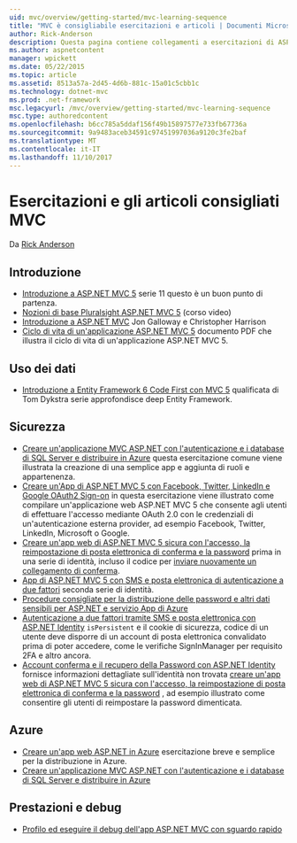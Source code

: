 ```yaml
---
uid: mvc/overview/getting-started/mvc-learning-sequence
title: "MVC è consigliabile esercitazioni e articoli | Documenti Microsoft"
author: Rick-Anderson
description: Questa pagina contiene collegamenti a esercitazioni di ASP.NET MVC e la sequenza consigliata per utilizzarle.
ms.author: aspnetcontent
manager: wpickett
ms.date: 05/22/2015
ms.topic: article
ms.assetid: 8513a57a-2d45-4d6b-881c-15a01c5cbb1c
ms.technology: dotnet-mvc
ms.prod: .net-framework
msc.legacyurl: /mvc/overview/getting-started/mvc-learning-sequence
msc.type: authoredcontent
ms.openlocfilehash: b6cc785a5ddaf156f49b15897577e733fb67736a
ms.sourcegitcommit: 9a9483aceb34591c97451997036a9120c3fe2baf
ms.translationtype: MT
ms.contentlocale: it-IT
ms.lasthandoff: 11/10/2017
---
```

<a name="mvc-recommended-tutorials-and-articles"></a>Esercitazioni e gli articoli consigliati MVC
====================
Da [Rick Anderson](https://github.com/Rick-Anderson)

<a id="pwd"></a>
## <a name="getting-started"></a>Introduzione

- [Introduzione a ASP.NET MVC 5](introduction/getting-started.md) serie 11 questo è un buon punto di partenza.
- [Nozioni di base Pluralsight ASP.NET MVC 5](https://pluralsight.com/training/Player?author=scott-allen&amp;name=aspdotnet-mvc5-fundamentals-m1-introduction&amp;mode=live&amp;clip=0&amp;course=aspdotnet-mvc5-fundamentals) (corso video)
- [Introduzione a ASP.NET MVC](https://www.microsoftvirtualacademy.com/training-courses/introduction-to-asp-net-mvc) Jon Galloway e Christopher Harrison
- [Ciclo di vita di un'applicazione ASP.NET MVC 5](lifecycle-of-an-aspnet-mvc-5-application.md) documento PDF che illustra il ciclo di vita di un'applicazione ASP.NET MVC 5.

<a id="con"></a>
## <a name="working-with-data"></a>Uso dei dati

- [Introduzione a Entity Framework 6 Code First con MVC 5](getting-started-with-ef-using-mvc/creating-an-entity-framework-data-model-for-an-asp-net-mvc-application.md) qualificata di Tom Dykstra serie approfondisce deep Entity Framework.

<a id="wj"></a>
## <a name="security"></a>Sicurezza

- [Creare un'applicazione MVC ASP.NET con l'autenticazione e i database di SQL Server e distribuire in Azure](https://azure.microsoft.com/en-us/documentation/articles/web-sites-dotnet-deploy-aspnet-mvc-app-membership-oauth-sql-database/) questa esercitazione comune viene illustrata la creazione di una semplice app e aggiunta di ruoli e appartenenza.
- [Creare un'App di ASP.NET MVC 5 con Facebook, Twitter, LinkedIn e Google OAuth2 Sign-on](../security/create-an-aspnet-mvc-5-app-with-facebook-and-google-oauth2-and-openid-sign-on.md) in questa esercitazione viene illustrato come compilare un'applicazione web ASP.NET MVC 5 che consente agli utenti di effettuare l'accesso mediante OAuth 2.0 con le credenziali di un'autenticazione esterna provider, ad esempio Facebook, Twitter, LinkedIn, Microsoft o Google.
- [Creare un'app web di ASP.NET MVC 5 sicura con l'accesso, la reimpostazione di posta elettronica di conferma e la password](../security/create-an-aspnet-mvc-5-web-app-with-email-confirmation-and-password-reset.md) prima in una serie di identità, incluso il codice per [inviare nuovamente un collegamento di conferma](../security/create-an-aspnet-mvc-5-web-app-with-email-confirmation-and-password-reset.md#rsend).
- [App di ASP.NET MVC 5 con SMS e posta elettronica di autenticazione a due fattori](../security/aspnet-mvc-5-app-with-sms-and-email-two-factor-authentication.md) seconda serie di identità.
- [Procedure consigliate per la distribuzione delle password e altri dati sensibili per ASP.NET e servizio App di Azure](../../../identity/overview/features-api/best-practices-for-deploying-passwords-and-other-sensitive-data-to-aspnet-and-azure.md)
- [Autenticazione a due fattori tramite SMS e posta elettronica con ASP.NET Identity](../../../identity/overview/features-api/two-factor-authentication-using-sms-and-email-with-aspnet-identity.md) `isPersistent` e il cookie di sicurezza, codice di un utente deve disporre di un account di posta elettronica convalidato prima di poter accedere, come le verifiche SignInManager per requisito 2FA e altro ancora.
- [Account conferma e il recupero della Password con ASP.NET Identity](../../../identity/overview/features-api/account-confirmation-and-password-recovery-with-aspnet-identity.md) fornisce informazioni dettagliate sull'identità non trovata [creare un'app web di ASP.NET MVC 5 sicura con l'accesso, la reimpostazione di posta elettronica di conferma e la password](../security/create-an-aspnet-mvc-5-web-app-with-email-confirmation-and-password-reset.md) , ad esempio illustrato come consentire gli utenti di reimpostare la password dimenticata.

<a id="da"></a>
## <a name="azure"></a>Azure

- [Creare un'app web ASP.NET in Azure](https://azure.microsoft.com/en-us/documentation/articles/web-sites-dotnet-get-started/) esercitazione breve e semplice per la distribuzione in Azure.
- [Creare un'applicazione MVC ASP.NET con l'autenticazione e i database di SQL Server e distribuire in Azure](https://azure.microsoft.com/en-us/documentation/articles/web-sites-dotnet-deploy-aspnet-mvc-app-membership-oauth-sql-database/)

<a id="perf"></a>
## <a name="performance-and-debugging"></a>Prestazioni e debug

- [Profilo ed eseguire il debug dell'app ASP.NET MVC con sguardo rapido](../performance/profile-and-debug-your-aspnet-mvc-app-with-glimpse.md)
